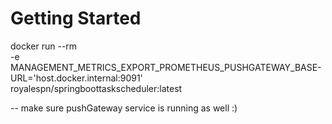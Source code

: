 # Getting Started


docker run --rm \
-e MANAGEMENT_METRICS_EXPORT_PROMETHEUS_PUSHGATEWAY_BASE-URL='host.docker.internal:9091' \
royalespn/springboottaskscheduler:latest

--
make sure pushGateway service is running as well :)
